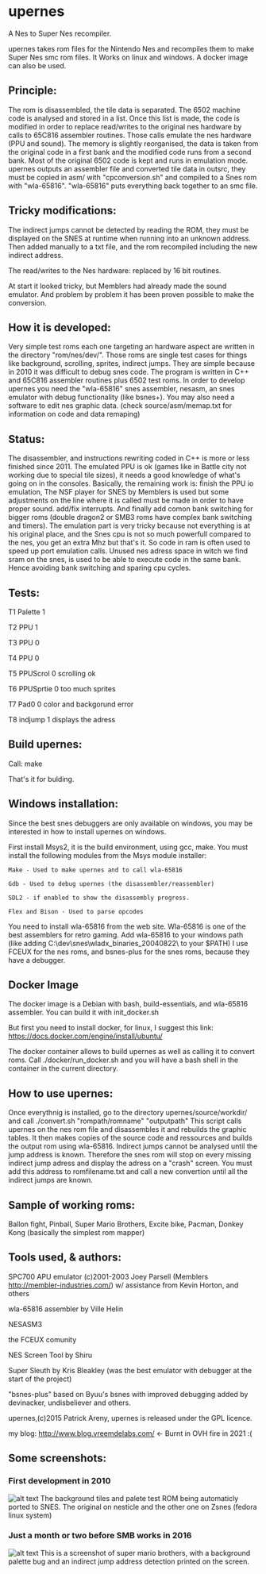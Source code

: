 # upernes
A Nes to Super Nes recompiler.

upernes takes rom files for the Nintendo Nes and recompiles them to make Super Nes smc rom files.
It Works on linux and windows.
A docker image can also be used.

## Principle:

The rom is disassembled, the tile data is separated. The 6502  machine code is analysed and stored in a list.
Once this list is made, the code is modified in order to replace read/writes to the original nes hardware by
calls to 65C816 assembler routines. Those calls emulate the nes hardware (PPU and sound). The memory is slightly reorganised, the data is taken from the original code
in a first bank and the modified code runs from a second bank. Most of the original 6502 code is kept and runs
in emulation mode.
upernes outputs an assembler file and converted tile data in outsrc, they must be copied in asm/ with "cpconversion.sh"
and compiled to a Snes rom with "wla-65816".
"wla-65816" puts everything back together to an smc file.

## Tricky modifications:

The indirect jumps cannot be detected by reading the ROM, they must be displayed on the SNES at runtime
when running into an unknown address. Then added manually to a txt file, and the
rom recompiled including the new indirect address.

The read/writes to the Nes hardware: replaced by 16 bit routines.

At start it looked tricky, but Memblers had already made the sound emulator.
And problem by problem it has been proven possible to make the conversion.

## How it is developed:

Very simple test roms each one targeting an hardware aspect are written in the directory "rom/nes/dev/".
Those roms are single test cases for things like background, scrolling, sprites, indirect jumps.
They are simple because in 2010 it was difficult to debug snes code.
The program is written in C++ and 65C816 assembler routines plus 6502 test roms. In order to develop upernes you need the "wla-65816" snes
assembler, nesasm, an snes emulator with debug functionality (like bsnes+). You may also need a software to edit nes
graphic data.
(check source/asm/memap.txt for information on code and data remaping)

## Status:

The disassembler, and instructions rewriting coded in C++ is more or less finished since 2011.
The emulated PPU is ok (games like in Battle city not working due to special tile sizes), it needs a good knowledge of what's going on in the consoles.
Basically, the remaining work is: finish the PPU io emulation, The NSF player for SNES by Memblers is used but some adjustments on the line where it is called must be made in order to have proper sound.
add/fix interrupts.
And finally add comon bank switching for bigger roms (double dragon2 or SMB3 roms have complex bank switching and timers).
The emulation part is very tricky because not everything is at his original place, and the Snes cpu is not so much powerfull compared to the nes, you get an extra Mhz but that's it. So code in ram is often used to speed up port emulation calls. Unused nes adress space in witch we find sram on the snes, is used to be able to execute code in the same bank. Hence avoiding bank switching and sparing cpu cycles.

## Tests:


T1 Palette   1

T2 PPU       1

T3 PPU       0

T4 PPU       0

T5 PPUScrol  0 scrolling ok

T6 PPUSprtie 0 too much sprites

T7 Pad0      0 color and backgorund error

T8 indjump   1 displays the adress


## Build upernes:

Call:
make

That's it for bulding.
## Windows installation:

Since the best snes debuggers are only available on windows, you may be interested in how to install
upernes on windows.

First install Msys2, it is the build environment, using gcc, make.
You must install the following modules from the Msys module installer:

    Make - Used to make upernes and to call wla-65816
    
    Gdb - Used to debug upernes (the disassembler/reassembler)
    
    SDL2 - if enabled to show the disassembly progress.
    
    Flex and Bison - Used to parse opcodes
    
You need to install wla-65816 from the web site. Wla-65816 is one of the best assemblers for retro gaming.
Add wla-65816 to your windows path (like adding C:\dev\snes\wladx_binaries_20040822\ to your $PATH)
I use FCEUX for the nes roms, and bsnes-plus for the snes roms, because they have a debugger.

 ## Docker Image

 The docker image is a Debian with bash, build-essentials, and wla-65816 assembler.
 You can build it with init_docker.sh

 But first you need to install docker, for linux, I suggest this link: https://docs.docker.com/engine/install/ubuntu/
 
 The docker container allows to build upernes as well as calling it to convert roms.
 Call ./docker/run_docker.sh and you will have a bash shell in the container in the current directory.

## How to use upernes:

Once everythnig is installed, go to the directory upernes/source/workdir/ and call ./convert.sh "rompath/romname" "outputpath"
This script calls upernes on the nes rom file and disassembles it and rebuilds the graphic tables. It then makes copies
of the source code and ressources and builds the output rom using wla-65816.
Indirect jumps cannot be analysed until the jump address is known. Therefore the snes rom will stop on every missing
indirect jump adress and display the adress on a "crash" screen. You must add this address to romfilename.txt and call a new
convertion until all the indirect jumps are known.

## Sample of working roms:

Ballon fight, Pinball, Super Mario Brothers, Excite bike, Pacman, Donkey Kong (basically the simplest rom mapper)


## Tools used, & authors:

SPC700 APU emulator (c)2001-2003 Joey Parsell (Memblers http://membler-industries.com/) w/ assistance from Kevin Horton, and others

wla-65816 assembler by Ville Helin

NESASM3

the FCEUX comunity

NES Screen Tool by Shiru

Super Sleuth by Kris Bleakley (was the best emulator with debugger at the start of the project)

"bsnes-plus" based on Byuu's bsnes with improved debugging added by devinacker, undisbeliever and others.


upernes,(c)2015 Patrick Areny, upernes is released under the GPL licence.

my blog: http://www.blog.vreemdelabs.com/ <- Burnt in OVH fire in 2021 :( 

## Some screenshots:

### First development in 2010
![alt text](Screenshot.png)
The background tiles and palete test ROM being automaticly ported to SNES. The original on nesticle and the other one on Zsnes (fedora linux system)

### Just a month or two before SMB works in 2016
![alt text](SMB.png)
This is a screenshot of super mario brothers, with a background palette bug and an indirect jump address detection printed on the screen.
